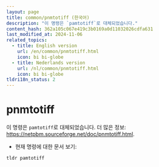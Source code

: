 ```yaml
---
layout: page
title: common/pnmtotiff (한국어)
description: "이 명령은 `pamtotiff`로 대체되었습니다."
content_hash: 362a105c067e419c3b0169a0d11032026cdfa631
last_modified_at: 2024-11-06
related_topics:
  - title: English version
    url: /en/common/pnmtotiff.html
    icon: bi bi-globe
  - title: Nederlands version
    url: /nl/common/pnmtotiff.html
    icon: bi bi-globe
tldri18n_status: 2
---
```

# pnmtotiff

이 명령은 `pamtotiff`로 대체되었습니다.
더 많은 정보: <https://netpbm.sourceforge.net/doc/pnmtotiff.html>.

- 현재 명령에 대한 문서 보기:

`tldr pamtotiff`
